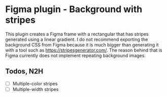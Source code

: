 # Figma plugin - Background with stripes

This plugin creates a Figma frame with a rectangular that has stripes generated using a linear gradient. I do not recommend exporting the background CSS from Figma because it is much bigger than generating it with a tool such as https://stripesgenerator.com/. The reason behind that is Figma currently does not implement repeating background images.

## Todos, N2H

- [ ] Multiple-color stripes
- [ ] Multiple-width stripes
